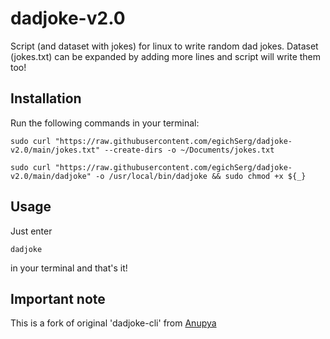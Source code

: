 # dadjoke-v2.0
Script (and dataset with jokes) for linux to write random dad jokes. 
Dataset (jokes.txt) can be expanded by adding more lines and script will write them too!

## Installation

Run the following commands in your terminal:

```
sudo curl "https://raw.githubusercontent.com/egichSerg/dadjoke-v2.0/main/jokes.txt" --create-dirs -o ~/Documents/jokes.txt
```
```
sudo curl "https://raw.githubusercontent.com/egichSerg/dadjoke-v2.0/main/dadjoke" -o /usr/local/bin/dadjoke && sudo chmod +x ${_}
```

## Usage
Just enter 
```
dadjoke
```
in your terminal and that's it!

## Important note
This is a fork of original 'dadjoke-cli' from [Anupya](https://github.com/Anupya/dadjoke-cli)
